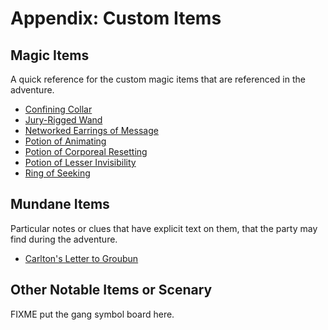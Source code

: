 # Appendix: Custom Items

## Magic Items

A quick reference for the custom magic items that are referenced in the adventure.

- [Confining Collar](../items/confining-collar.md)
- [Jury-Rigged Wand](../items/jury-rigged-wand.md)
- [Networked Earrings of Message](../items/networked-earrings-of-message.md)
- [Potion of Animating](../items/potion-of-animating.md)
- [Potion of Corporeal Resetting](../items/potion-of-corporeal-resetting.md)
- [Potion of Lesser Invisibility](../items/potion-of-lesser-invisibility.md)
- [Ring of Seeking](../items/ring-of-seeking.md)

## Mundane Items

Particular notes or clues that have explicit text on them, that the party may find during the adventure.

- [Carlton's Letter to Groubun](../items/carltons-letter-to-groubun.md)

## Other Notable Items or Scenary

FIXME put the gang symbol board here.
